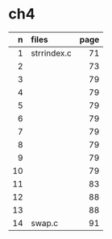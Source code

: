 # ch4

| n  | files       | page |
| -: | :-          | -:   |
| 1  | strrindex.c | 71   |
| 2  |             | 73   |
| 3  |             | 79   |
| 4  |             | 79   |
| 5  |             | 79   |
| 6  |             | 79   |
| 7  |             | 79   |
| 8  |             | 79   |
| 9  |             | 79   |
| 10 |             | 79   |
| 11 |             | 83   |
| 12 |             | 88   |
| 13 |             | 88   |
| 14 | swap.c      | 91   |
